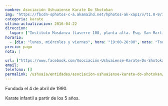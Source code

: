 ```yaml
---
nombre: Asociación Ushuaiense Karate Do Shotokan
img: "https://fbcdn-sphotos-c-a.akamaihd.net/hphotos-ak-xap1/v/t1.0-9/1503838_573722166104873_9193700885753514518_n.jpg?oh=24615b2985bfd27f2732d611da8b6d4e&oe=57ABDBE3&__gda__=1471121322_ca681a975189688d528ca5b6ad2bbd62"
categoria: karate
ultima-actualizacion: 2016-04-22
direccion: 
  lugar: ["Instituto Masdanza (Laserre 108, planta alta. Esq. San Martín)"]
horario: 
  - {dia: "lunes, miércoles y viernes", hora: "19:00-20:00", nota: "Todas las edades"}
precio: pago
nota: | 

url: ["https://www.facebook.com/Asociación-Ushuaiense-Karate-Do-Shotokan-573525719457851/"]
email: 
telefono: []
permalink: /ushuaia/entidades/asociacion-ushuaiense-karate-do-shotokan/
---
```


Fundada el 4 de abril de 1990.

Karate infantil a partir de los 5 años.

